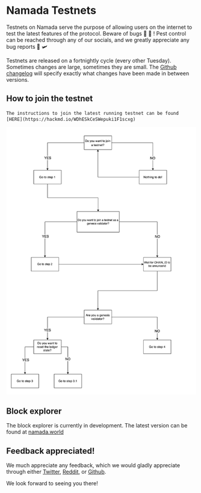 # Namada Testnets

Testnets on Namada serve the purpose of allowing users on the internet to test the latest features of the protocol. Beware of bugs 🚸 🐜 ! Pest control can be reached through any of our socials, and we greatly appreciate any bug reports 👀 🛩 

Testnets are released on a fortnightly cycle (every other Tuesday). Sometimes changes are large, sometimes they are small. The [Github changelog](https://github.com/anoma/namada/tree/main/.changelog) will specify exactly what changes have been made in between versions.

## How to join the testnet
```admonish note
The instructions to join the latest running testnet can be found [HERE](https://hackmd.io/WDhESkCeSWepuki1F1scxg)
```

![testnet_flowchart](../images/testnet_flowchart.png)

## Block explorer
The block explorer is currently in development. The latest version can be found at [namada.world](https://namada.world/)

## Feedback appreciated!
We much appreciate any feedback, which we would gladly appreciate through either [Twitter](https://twitter.com/namadanetwork), [Reddit](https://www.reddit.com/r/namada), or [Github](https://github.com/anoma/namada/issues). 

We look forward to seeing you there!